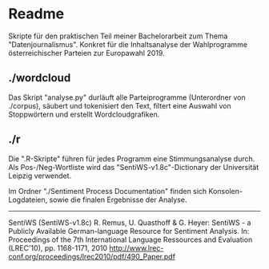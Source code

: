 # Readme

Skripte für den praktischen Teil meiner Bachelorarbeit zum Thema "Datenjournalismus".
Konkret für die Inhaltsanalyse der Wahlprogramme österreichischer Parteien zur Europawahl 2019.


## ./wordcloud

Das Skript "analyse.py" durläuft alle Parteiprogramme (Unterordner von ./corpus), säubert und tokenisiert den Text, filtert eine Auswahl von Stoppwörtern und erstellt Wordcloudgrafiken.


## ./r 

Die ".R-Skripte" führen für jedes Programm eine Stimmungsanalyse durch. Als Pos-/Neg-Wortliste wird das "SentiWS-v1.8c"-Dictionary der Universität Leipzig verwendet. 

Im Ordner "./Sentiment Process Documentation" finden sich Konsolen-Logdateien, sowie die finalen Ergebnisse der Analyse.

------

SentiWS (SentiWS-v1.8c)
R. Remus, U. Quasthoff & G. Heyer: SentiWS - a Publicly Available German-language Resource for Sentiment Analysis.
In: Proceedings of the 7th International Language Ressources and Evaluation (LREC'10), pp. 1168-1171, 2010
http://www.lrec-conf.org/proceedings/lrec2010/pdf/490_Paper.pdf
